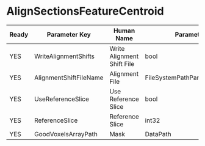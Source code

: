 # AlignSectionsFeatureCentroid #

| Ready | Parameter Key | Human Name | Parameter Type | Parameter Class |
|-------|---------------|------------|-----------------|----------------|
| YES | WriteAlignmentShifts | Write Alignment Shift File | bool | BoolParameter |
| YES | AlignmentShiftFileName | Alignment File | FileSystemPathParameter::ValueType | FileSystemPathParameter |
| YES | UseReferenceSlice | Use Reference Slice | bool | BoolParameter |
| YES | ReferenceSlice | Reference Slice | int32 | Int32Parameter |
| YES | GoodVoxelsArrayPath | Mask | DataPath | ArraySelectionParameter |
